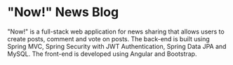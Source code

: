 # "Now!" News Blog
"Now!" is a full-stack web application for news sharing that allows users to create posts, comment and vote on posts. The back-end is built using Spring MVC, Spring Security with JWT Authentication, Spring Data JPA and MySQL. The front-end is developed using Angular and Bootstrap.
